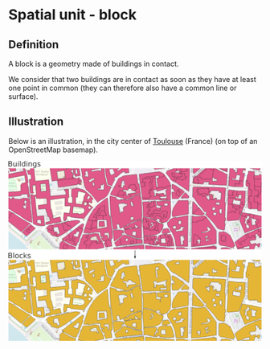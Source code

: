 # Spatial unit - block 

## Definition

A block is a geometry made of buildings in contact.

We consider that two buildings are in contact as soon as they have at least one point in common (they can therefore also have a common line or surface).



## Illustration



Below is an illustration, in the city center of [Toulouse](https://www.openstreetmap.org/#map=18/43.60358/1.44427) (France) (on top of an OpenStreetMap basemap).

![bloc](../../resources/images/chain_documentation/bloc.png)


